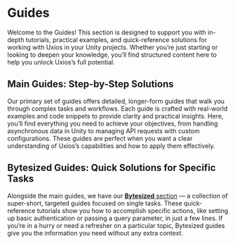 ﻿# Guides

Welcome to the Guides! This section is designed to support you with in-depth tutorials, practical examples, and
quick-reference solutions for working with Uxios in your Unity projects. Whether you’re just starting or looking to
deepen your knowledge, you’ll find structured content here to help you unlock Uxios’s full potential.

## Main Guides: Step-by-Step Solutions

Our primary set of guides offers detailed, longer-form guides that walk you through complex tasks and workflows. Each
guide is crafted with real-world examples and code snippets to provide clarity and practical insights. Here, you’ll find
everything you need to achieve your objectives, from handling asynchronous data in Unity to managing API requests with
custom configurations. These guides are perfect when you want a clear understanding of Uxios’s capabilities and how to
apply them effectively.

## Bytesized Guides: Quick Solutions for Specific Tasks

Alongside the main guides, we have our [**Bytesized** section](./bytesized/index.md) — a collection of super-short, 
targeted guides focused on single tasks. These quick-reference tutorials show you how to accomplish specific actions, 
like setting up basic authentication or passing a query parameter, in just a few lines. If you’re in a hurry or need a 
refresher on a particular topic, Bytesized guides give you the information you need without any extra context.